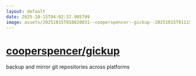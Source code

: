 ```yaml
---
layout: default
date: 2025-10-15T04:02:37.905799
image: assets/20251015T010820031--cooperspencer--gickup--20251015T011158074--cropped.png
---
```


# [cooperspencer/gickup](https://github.com/cooperspencer/gickup)

backup and mirror git repositories across platforms
